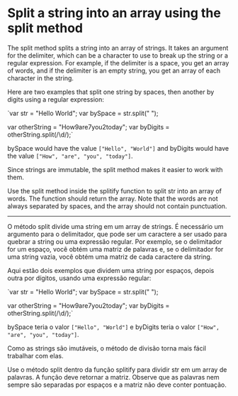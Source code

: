# Split a string into an array using the split method

The split method splits a string into an array of strings. It takes an argument for the delimiter, which can be a character to use to break up the string or a regular expression. For example, if the delimiter is a space, you get an array of words, and if the delimiter is an empty string, you get an array of each character in the string.

Here are two examples that split one string by spaces, then another by digits using a regular expression:

`var str = "Hello World";
var bySpace = str.split(" ");

var otherString = "How9are7you2today";
var byDigits = otherString.split(/\d/);`

bySpace would have the value `["Hello", "World"]` and byDigits would have the value `["How", "are", "you", "today"]`.

Since strings are immutable, the split method makes it easier to work with them.

Use the split method inside the splitify function to split str into an array of words. The function should return the array. Note that the words are not always separated by spaces, and the array should not contain punctuation.

---

O método split divide uma string em um array de strings. É necessário um argumento para o delimitador, que pode ser um caractere a ser usado para quebrar a string ou uma expressão regular. Por exemplo, se o delimitador for um espaço, você obtém uma matriz de palavras e, se o delimitador for uma string vazia, você obtém uma matriz de cada caractere da string.

Aqui estão dois exemplos que dividem uma string por espaços, depois outra por dígitos, usando uma expressão regular:

`var str = "Hello World";
var bySpace = str.split(" ");

var otherString = "How9are7you2today";
var byDigits = otherString.split(/\d/);`

bySpace teria o valor `["Hello", "World"]` e byDigits teria o valor `["How", "are", "you", "today"]`.

Como as strings são imutáveis, o método de divisão torna mais fácil trabalhar com elas.

Use o método split dentro da função splitify para dividir str em um array de palavras. A função deve retornar a matriz. Observe que as palavras nem sempre são separadas por espaços e a matriz não deve conter pontuação. 